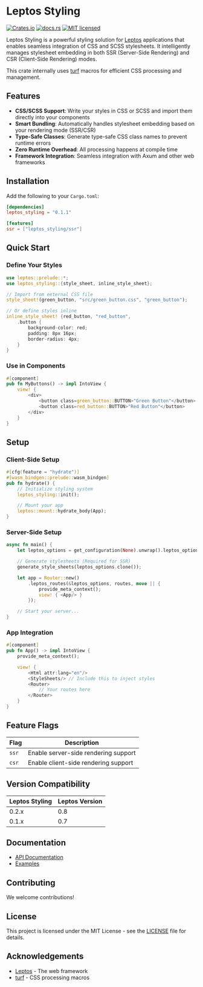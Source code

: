 # Leptos Styling

[![Crates.io](https://img.shields.io/crates/v/leptos_styling.svg)](https://crates.io/crates/leptos_styling)
[![docs.rs](https://docs.rs/leptos_styling/badge.svg)](https://docs.rs/leptos_styling/)
[![MIT licensed](https://img.shields.io/badge/license-MIT-blue.svg)](./LICENSE)

Leptos Styling is a powerful styling solution for [Leptos](https://github.com/leptos-rs/leptos) applications that enables seamless integration of CSS and SCSS stylesheets. It intelligently manages stylesheet embedding in both SSR (Server-Side Rendering) and CSR (Client-Side Rendering) modes.

This crate internally uses [turf](https://docs.rs/turf/) macros for efficient CSS processing and management.

## Features

- **CSS/SCSS Support**: Write your styles in CSS or SCSS and import them directly into your components
- **Smart Bundling**: Automatically handles stylesheet embedding based on your rendering mode (SSR/CSR)
- **Type-Safe Classes**: Generate type-safe CSS class names to prevent runtime errors
- **Zero Runtime Overhead**: All processing happens at compile time
- **Framework Integration**: Seamless integration with Axum and other web frameworks

## Installation

Add the following to your `Cargo.toml`:

```toml
[dependencies]
leptos_styling = "0.1.1"

[features]
ssr = ["leptos_styling/ssr"]
```

## Quick Start

### Define Your Styles

```rust
use leptos::prelude::*;
use leptos_styling::{style_sheet, inline_style_sheet};

// Import from external CSS file
style_sheet!(green_button, "src/green_button.css", "green_button");

// Or define styles inline
inline_style_sheet! {red_button, "red_button",
    .button {
        background-color: red;
        padding: 8px 16px;
        border-radius: 4px;
    }
}
```

### Use in Components

```rust
#[component]
pub fn MyButtons() -> impl IntoView {
    view! {
        <div>
            <button class=green_button::BUTTON>"Green Button"</button>
            <button class=red_button::BUTTON>"Red Button"</button>
        </div>
    }
}
```

## Setup

### Client-Side Setup

```rust
#[cfg(feature = "hydrate")]
#[wasm_bindgen::prelude::wasm_bindgen]
pub fn hydrate() {
    // Initialize styling system
    leptos_styling::init();

    // Mount your app
    leptos::mount::hydrate_body(App);
}
```

### Server-Side Setup

```rust
async fn main() {
    let leptos_options = get_configuration(None).unwrap().leptos_options;

    // Generate stylesheets (Required for SSR)
    generate_style_sheets(leptos_options.clone());

    let app = Router::new()
        .leptos_routes(&leptos_options, routes, move || {
            provide_meta_context();
            view! { <App/> }
        });

    // Start your server...
}
```

### App Integration

```rust
#[component]
pub fn App() -> impl IntoView {
    provide_meta_context();

    view! {
        <Html attr:lang="en"/>
        <StyleSheets/> // Include this to inject styles
        <Router>
            // Your routes here
        </Router>
    }
}
```

## Feature Flags

| Flag      | Description                                      |
|-----------|--------------------------------------------------|
| `ssr`     | Enable server-side rendering support              |
| `csr`     | Enable client-side rendering support              |

## Version Compatibility

| Leptos Styling | Leptos Version |
|----------------|----------------|
| 0.2.x         | 0.8           |
| 0.1.x         | 0.7           |

## Documentation

- [API Documentation](https://docs.rs/leptos_styling/)
- [Examples](./examples)

## Contributing

We welcome contributions!

## License

This project is licensed under the MIT License - see the [LICENSE](./LICENSE) file for details.

## Acknowledgements

- [Leptos](https://github.com/leptos-rs/leptos) - The web framework
- [turf](https://docs.rs/turf/) - CSS processing macros
